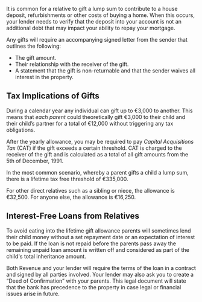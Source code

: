 
It is common for a relative to gift a lump sum to contribute to a house deposit, refurbishments or other costs of buying a home. 
 When this occurs, your lender needs to verify that the deposit into your account is not an additional debt that may impact your ability to repay your mortgage. 
 


Any gifts will require an accompanying signed letter from the sender that outlines the following:


* The gift amount.
* Their relationship with the receiver of the gift.
* A statement that the gift is non-returnable and that the sender waives all interest in the property.


Tax Implications of Gifts
-------------------------


During a calendar year any individual can gift up to €3,000 to another. This means that *each parent* could theoretically 
 gift €3,000 to their child and their child’s partner for a total of €12,000 without triggering any tax obligations. 
 


After the yearly allowance, you may be required to pay *Capital Acquisitions Tax* (CAT) if the gift exceeds a certain threshold.
 CAT is charged to the receiver of the gift and is calculated as a total of all gift amounts from the 5th of December, 1991. 
 


In the most common scenario, whereby a parent gifts a child a lump sum, there is a lifetime tax free threshold of €335,000.


For other direct relatives such as a sibling or niece, the allowance is €32,500. For anyone else, the allowance is €16,250.


Interest-Free Loans from Relatives
----------------------------------


To avoid eating into the lifetime gift allowance parents will sometimes lend their child money without a set repayment date or an expectation 
 of interest to be paid. If the loan is not repaid before the parents pass away the remaining unpaid loan amount is written off and 
 considered as part of the child's total inheritance amount.
 
Both Revenue and your lender will require the terms of the loan in a contract and signed by all parties involved. Your lender may also ask you to 
 create a “Deed of Confirmation” with your parents. This legal document will state that the bank has precedence to the property in 
 case legal or financial issues arise in future.
 









